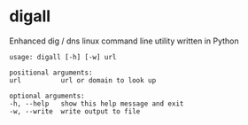 # digall

Enhanced dig / dns linux command line utility written in Python

```
usage: digall [-h] [-w] url

positional arguments:
url          url or domain to look up

optional arguments:
-h, --help   show this help message and exit
-w, --write  write output to file
```
